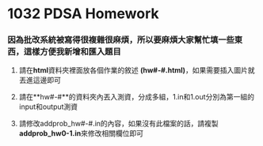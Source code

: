 # 1032 PDSA Homework


### 因為批改系統被寫得很複雜很麻煩，所以要麻煩大家幫忙填一些東西，這樣方便我新增和匯入題目

1. 請在**html**資料夾裡面放各個作業的敘述 **(hw#-#.html)**，如果需要插入圖片就丟進這邊即可

2. 請在**hw#-#**的資料夾內丟入測資，分成多組，1.in和1.out分別為第一組的input和output測資

3. 請修改addprob_hw#-#.in的內容，如果沒有此檔案的話，請複製**addprob_hw0-1.in**來修改相關欄位即可
